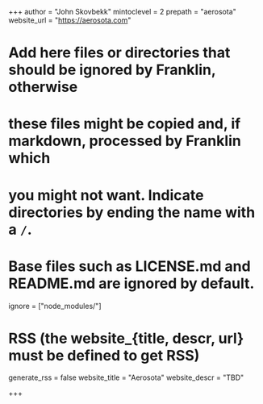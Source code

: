 <!--
Add here global page variables to use throughout your website.
-->
+++
author = "John Skovbekk"
mintoclevel = 2
prepath = "aerosota"
website_url   = "https://aerosota.com"

# Add here files or directories that should be ignored by Franklin, otherwise
# these files might be copied and, if markdown, processed by Franklin which
# you might not want. Indicate directories by ending the name with a `/`.
# Base files such as LICENSE.md and README.md are ignored by default.
ignore = ["node_modules/"]

# RSS (the website_{title, descr, url} must be defined to get RSS)
generate_rss = false
website_title = "Aerosota"
website_descr = "TBD"

+++

<!--
Add here global latex commands to use throughout your pages.
-->
